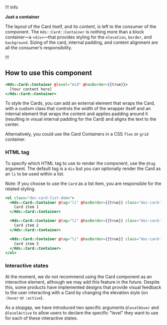 !!! Info

**Just a container**

The layout of the Card itself, and its content, is left to the consumer of the component. The `Hds::Card::Container` is nothing more than a block container—a `<div>`—that provides styling for the `elevation`, `border`, and `background`. Sizing of the card, internal padding, and content alignment are all the consumer’s responsibility.

!!!

## How to use this component

```handlebars
<Hds::Card::Container @level="mid" @hasBorder={{true}}>
  [Your content here]
</Hds::Card::Container>
```

To style the Cards, you can add an external element that wraps the Card, with a custom class that controls the width of the wrapper itself and an internal element that wraps the content and applies padding around it (resulting in visual internal padding for the Card) and aligns the text to the center.

Alternatively, you could use the Card Containers in a CSS `flex` or `grid` container.

### HTML tag

To specify which HTML tag to use to render the component, use the `@tag` argument. The default tag is a `div` but you can optionally render the Card as an `li` to be used within a list.

Note: If you choose to use the `Card` as a list item, you are responsible for the related styling.

```handlebars
<ul class="doc-card-list-demo">
  <Hds::Card::Container @tag="li" @hasBorder={{true}} class="doc-card-list-demo__item">
    Card item 1
  </Hds::Card::Container>

  <Hds::Card::Container @tag="li" @hasBorder={{true}} class="doc-card-list-demo__item">
    Card item 2
  </Hds::Card::Container>

  <Hds::Card::Container @tag="li" @hasBorder={{true}} class="doc-card-list-demo__item">
    Card item 3
  </Hds::Card::Container>
</ul>
```

### Interactive states

At the moment, we do not recommend using the Card component as an interactive element, although we may add this feature in the future. Despite this, some products have implemented designs that provide visual feedback to the user interacting with a Card by changing the elevation style (on `:hover` or `:active`).

As a stopgap, we have introduced two specific arguments `@levelHover` and `@levelActive` to allow users to declare the specific "level" they want to use for each of these interactive states.

<!-- TODO: this example doesn't work. should we update it or leave out for launch?

!!! Warning

This is only an example and not a recommendation. If you have any doubt about which level to use for the different states, please speak with your product designer or contact the Design Systems Team.
!!!

In the following example, the Card transitions between these elevations _mid → high → mid_ depending on these iteration states _rest → hover → active_:

```handlebars
<div class="my-custom-class-to-set-the-card-layout">
  <Hds::Card::Container @level="mid" @levelHover="high" @levelActive="mid" @hasBorder={{true}}>
    <div class="my-custom-class-to-set-the-content-layout">
      [Your content here]
    </div>
  </Hds::Card::Container>
</div>
```
-->
